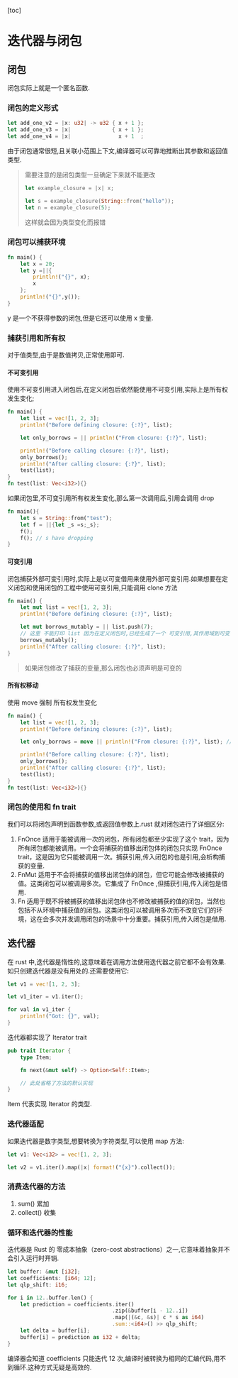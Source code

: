 [toc]

# 迭代器与闭包

## 闭包

闭包实际上就是一个匿名函数.

### 闭包的定义形式

  ```rust
  let add_one_v2 = |x: u32| -> u32 { x + 1 };
  let add_one_v3 = |x|             { x + 1 };
  let add_one_v4 = |x|               x + 1  ;
  ```

  由于闭包通常很短,且关联小范围上下文,编译器可以可靠地推断出其参数和返回值类型.

  > 需要注意的是闭包类型一旦确定下来就不能更改
  > ```rust
  > let example_closure = |x| x;
  >
  > let s = example_closure(String::from("hello"));
  > let n = example_closure(5);
  > ```
  >
  > 这样就会因为类型变化而报错

### 闭包可以捕获环境

  ```rust
  fn main() {
      let x = 20;
      let y =||{
          println!("{}", x);
          x
      };
      println!("{}",y());
  }
  ```

  y 是一个不获得参数的闭包,但是它还可以使用 x 变量.

### 捕获引用和所有权

对于值类型,由于是数值拷贝,正常使用即可.

#### 不可变引用

使用不可变引用进入闭包后,在定义闭包后依然能使用不可变引用,实际上是所有权发生变化;

```rust
fn main() {
    let list = vec![1, 2, 3];
    println!("Before defining closure: {:?}", list);

    let only_borrows = || println!("From closure: {:?}", list);

    println!("Before calling closure: {:?}", list);
    only_borrows();
    println!("After calling closure: {:?}", list);
    test(list);
}
fn test(list: Vec<i32>){}
```

如果闭包里,不可变引用所有权发生变化,那么第一次调用后,引用会调用 drop

```rust
fn main(){
    let s = String::from("test");
    let f = ||{let _s =s;_s};
    f();
    f(); // s have dropping
}
```

#### 可变引用

闭包捕获外部可变引用时,实际上是以可变借用来使用外部可变引用.如果想要在定义闭包和使用闭包的工程中使用可变引用,只能调用 clone 方法

```rust
fn main() {
    let mut list = vec![1, 2, 3];
    println!("Before defining closure: {:?}", list);

    let mut borrows_mutably = || list.push(7);
    // 这里 不能打印 list 因为在定义闭包时,已经生成了一个 可变引用,其作用域到可变引用第一次使用后
    borrows_mutably();
    println!("After calling closure: {:?}", list);
}
```

> 如果闭包修改了捕获的变量,那么闭包也必须声明是可变的

#### 所有权移动

使用 move 强制 所有权发生变化

```rust
fn main() {
    let list = vec![1, 2, 3];
    println!("Before defining closure: {:?}", list);

    let only_borrows = move || println!("From closure: {:?}", list); // 此行 list 的所有权发生改变 下面不能使用 list 变量

    println!("Before calling closure: {:?}", list);
    only_borrows();
    println!("After calling closure: {:?}", list);
    test(list);
}
fn test(list: Vec<i32>){}
```


### 闭包的使用和 fn trait

我们可以将闭包声明到函数参数,或返回值参数上.rust 就对闭包进行了详细区分:

1. FnOnce       适用于能被调用一次的闭包，所有闭包都至少实现了这个 trait，因为所有闭包都能被调用。一个会将捕获的值移出闭包体的闭包只实现 FnOnce trait，这是因为它只能被调用一次。捕获引用,传入闭包的也是引用,会析构捕获的变量.
2. FnMut        适用于不会将捕获的值移出闭包体的闭包，但它可能会修改被捕获的值。这类闭包可以被调用多次。它集成了 FnOnce ,但捕获引用,传入闭包是借用.
3. Fn           适用于既不将被捕获的值移出闭包体也不修改被捕获的值的闭包，当然也包括不从环境中捕获值的闭包。这类闭包可以被调用多次而不改变它们的环境，这在会多次并发调用闭包的场景中十分重要。捕获引用,传入闭包是借用.

## 迭代器

在 rust 中,迭代器是惰性的,这意味着在调用方法使用迭代器之前它都不会有效果.如只创建迭代器是没有用处的.还需要使用它:

```rust
let v1 = vec![1, 2, 3];

let v1_iter = v1.iter();

for val in v1_iter {
    println!("Got: {}", val);
}
```

迭代器都实现了 Iterator trait

```rust
pub trait Iterator {
    type Item;

    fn next(&mut self) -> Option<Self::Item>;

    // 此处省略了方法的默认实现
}
```

Item 代表实现 Iterator 的类型.

### 迭代器适配

如果迭代器是数字类型,想要转换为字符类型,可以使用 map 方法:

```rust
let v1: Vec<i32> = vec![1, 2, 3];

let v2 = v1.iter().map(|x| format!("{x}").collect());
```

### 消费迭代器的方法

1. sum()      累加
2. collect()  收集

### 循环和迭代器的性能

迭代器是 Rust 的 零成本抽象（zero-cost abstractions）之一,它意味着抽象并不会引入运行时开销.

```rust
let buffer: &mut [i32];
let coefficients: [i64; 12];
let qlp_shift: i16;

for i in 12..buffer.len() {
    let prediction = coefficients.iter()
                                 .zip(&buffer[i - 12..i])
                                 .map(|(&c, &s)| c * s as i64)
                                 .sum::<i64>() >> qlp_shift;
    let delta = buffer[i];
    buffer[i] = prediction as i32 + delta;
}
```

编译器会知道 coefficients 只能迭代 12 次,编译时被转换为相同的汇编代码,用不到循环.这种方式无疑是高效的.
